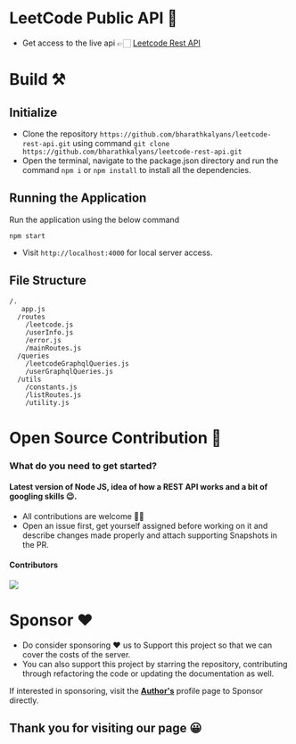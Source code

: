 # LeetCode Public API 🚀

* Get access to the live api 👉🏻 [Leetcode Rest API](https://bit.ly/leetcodeapi)

# Build ⚒️

## Initialize

- Clone the repository `https://github.com/bharathkalyans/leetcode-rest-api.git` using
  command `git clone https://github.com/bharathkalyans/leetcode-rest-api.git`
- Open the terminal, navigate to the package.json directory and run the command `npm i` or `npm install` to install all
  the dependencies.

## Running the Application

Run the application using the below command

```
npm start
```

- Visit `http://localhost:4000` for local server access.

## File Structure

```
/.
   app.js
  /routes
    /leetcode.js
    /userInfo.js
    /error.js
    /mainRoutes.js
  /queries
    /leetcodeGraphqlQueries.js
    /userGraphqlQueries.js
  /utils
    /constants.js
    /listRoutes.js
    /utility.js

```

# Open Source Contribution 🎒

### What do you need to get started?

#### Latest version of Node JS, idea of how a REST API works and a bit of googling skills 😉.

- All contributions are welcome 🙌🏼
- Open an issue first, get yourself assigned before working on it and describe changes made properly and attach
  supporting Snapshots in the PR.

#### Contributors

<!-- - <a href="https://github.com/bharathkalyans">**Bharath Kalyan S**</a> ~ Author
- <a href="https://github.com/07prajwal2000">**Prajwal Aradhya**</a> <br>
 -->
 
 <a href="https://github.com/bharathkalyans/leetcode-rest-api/graphs/contributors">
  <img src="https://contrib.rocks/image?repo=bharathkalyans/leetcode-rest-api" />
</a>

 
# Sponsor ❤️

- Do consider sponsoring ❤️ us to Support this project so that we can cover the costs of the server.
- You can also support this project by starring the repository, contributing through refactoring the code or updating
  the documentation as well.

If interested in sponsoring, visit the <a href="https://github.com/bharathkalyans">**Author's**</a> profile page to
Sponsor directly.
<br>

## Thank you for visiting our page 😀
